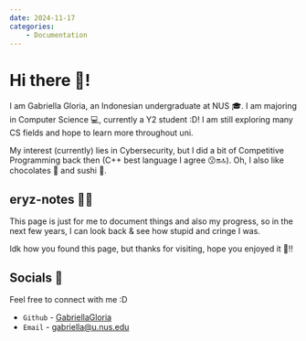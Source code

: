 ```yaml
---
date: 2024-11-17
categories:
    - Documentation
---
```

# Hi there 👋!
I am Gabriella Gloria, an Indonesian undergraduate at NUS 🎓. I am majoring in Computer Science 💻, currently a Y2 student :D! I am still exploring many CS fields and hope to learn more throughout uni.

My interest (currently) lies in Cybersecurity, but I did a bit of Competitive Programming back then (C++ best language I agree 😗🔛🔝). Oh, I also like chocolates 🍫 and sushi 🍣.

## eryz-notes 🙇‍♀️
This page is just for me to document things and also my progress, so in the next few years, I can look back & see how stupid and cringe I was. 

Idk how you found this page, but thanks for visiting, hope you enjoyed it 🫶!!

## Socials 🙌
Feel free to connect with me :D

* `Github` - [GabriellaGloria](https://github.com/GabriellaGloria)
* `Email` - <a href="mailto:gabriella@u.nus.edu">gabriella@u.nus.edu</a>


